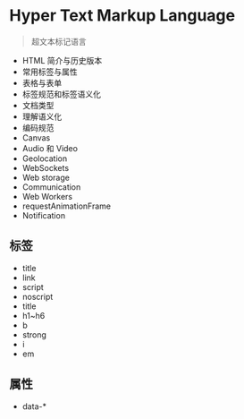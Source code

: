 # Hyper Text Markup Language

> 超文本标记语言

- HTML 简介与历史版本
- 常用标签与属性
- 表格与表单
- 标签规范和标签语义化
- 文档类型
- 理解语义化
- 编码规范
- Canvas
- Audio 和 Video
- Geolocation
- WebSockets
- Web storage
- Communication
- Web Workers
- requestAnimationFrame
- Notification

## 标签

- title
- link
- script
- noscript
- title
- h1~h6
- b
- strong
- i
- em

## 属性

- data-\*
